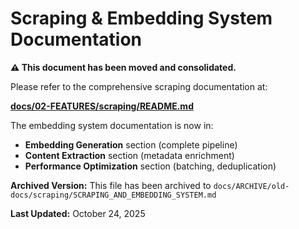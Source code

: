 # Scraping & Embedding System Documentation

**⚠️ This document has been moved and consolidated.**

Please refer to the comprehensive scraping documentation at:

**[docs/02-FEATURES/scraping/README.md](../02-FEATURES/scraping/README.md)**

The embedding system documentation is now in:
- **Embedding Generation** section (complete pipeline)
- **Content Extraction** section (metadata enrichment)
- **Performance Optimization** section (batching, deduplication)

**Archived Version:** This file has been archived to `docs/ARCHIVE/old-docs/scraping/SCRAPING_AND_EMBEDDING_SYSTEM.md`

**Last Updated:** October 24, 2025
